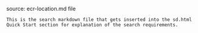source: ecr-location.md file

    This is the search markdown file that gets inserted into the sd.html Quick Start section for explanation of the search requirements.
